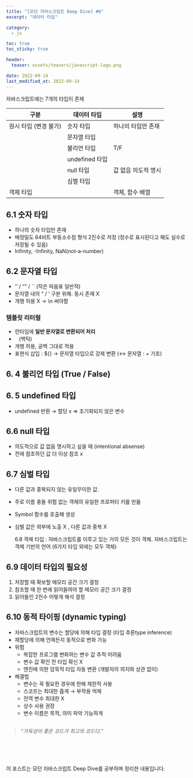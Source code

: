 ```yaml
---
title: "[모던 자바스크립트 Deep Dive] #6"
excerpt: "데이터 타입"

category:
  - js

toc: true
toc_sticky: true

header:
  teaser: assets/teasers/javascript-logo.png

date: 2022-09-14
last_modified_at: 2022-09-14
---
```


자바스크립트에는 7개의 타입이 존재

| 구분                  | 데이터 타입    | 설명                |
| --------------------- | -------------- | ------------------- |
| 원시 타입 (변경 불가) | 숫자 타입      | 하나의 타입만 존재  |
|                       | 문자열 타입    |                     |
|                       | 불리언 타입    | T/F                 |
|                       | undefined 타입 |                     |
|                       | null 타입      | 값 없음 의도적 명시 |
|                       | 심벌 타입      |                     |
| 객체 타입             |                | 객체, 함수 배열     |

## 6.1 숫자 타입

- 하나의 숫자 타입만 존재
- 배정밀도 64비트 부동소수점 형식 2진수로 저장 (정수로 표시된다고 해도 실수로 저장될 수 있음)
- Infinity, -Infinity, NaN(not-a-number)

## 6.2 문자열 타입

- ‘’ / “” / `` (작은 따옴표 일반적)
- 문자열 내의 “ / ‘ 구분 위해. 동시 존재 X
- 개행 허용 X → \n 써야함

### 템플릿 리터럴

- 런타임에 **일반 문자열로 변환되어 처리**
- ` ` (백틱)
- 개행 허용, 공백 그대로 적용
- 표현식 삽입 : ${} → 문자열 타입으로 강제 변환 (↔ 문자열 : + 기호)

## 6. 4 불리언 타입 (True / False)

## 6. 5 undefined 타입

- undefined 반환 → 할당 x ⇒ 초기화되지 않은 변수

## 6.6 null 타입

- 의도적으로 값 없음 명시하고 싶을 때 (intentional absense)
- 전에 참조하던 값 더 이상 참조 x

## 6.7 심벌 타입

- 다른 값과 중복되지 않는 유일무이한 값.
- 주로 이름 충돌 위험 없는 객체의 유일한 프로퍼티 키를 만듦
- Symbol 함수를 호출해 생성
- 심벌 값은 외부에 노출 X , 다른 값과 중복 X

  6.8 객체 타입 : 자바스크립트를 이루고 있는 거의 모든 것이 객체. 자바스크립트는 객체 기반의 언어 (6가지 타입 외에는 모두 객체)

## 6.9 데이터 타입의 필요성

1. 저장할 때 확보할 메모리 공간 크기 결정
2. 참조할 때 한 번에 읽어들여야 할 메모리 공간 크기 결정
3. 읽어들인 2진수 어떻게 해석 결정

## 6.10 동적 타이핑 (dynamic typing)

- 자바스크립트의 변수는 할당에 의해 타입 결정 (타입 추론type inference)
- 재할당에 의해 언제든지 동적으로 변화 가능
- 위험
  - 복잡한 프로그램 변화하는 변수 값 추적 어려움
  - 변수 값 확인 전 타입 확신 X
  - 엔진에 의한 암묵적 타입 자동 변환 (개발자의 의지와 상관 없이)
- 해결법
  - 변수는 꼭 필요한 경우에 한해 제한적 사용
  - 스코프는 최대한 좁게 → 부작용 억제
  - 전역 변수 최대한 X
  - 상수 사용 권장
  - 변수 이름은 목적, 의미 파악 가능하게

##

> _“가독성이 좋은 코드가 최고의 코드다.”_

<br><br><br><br>
이 포스트는 모던 자바스크립트 Deep Dive를 공부하며 정리한 내용입니다.

